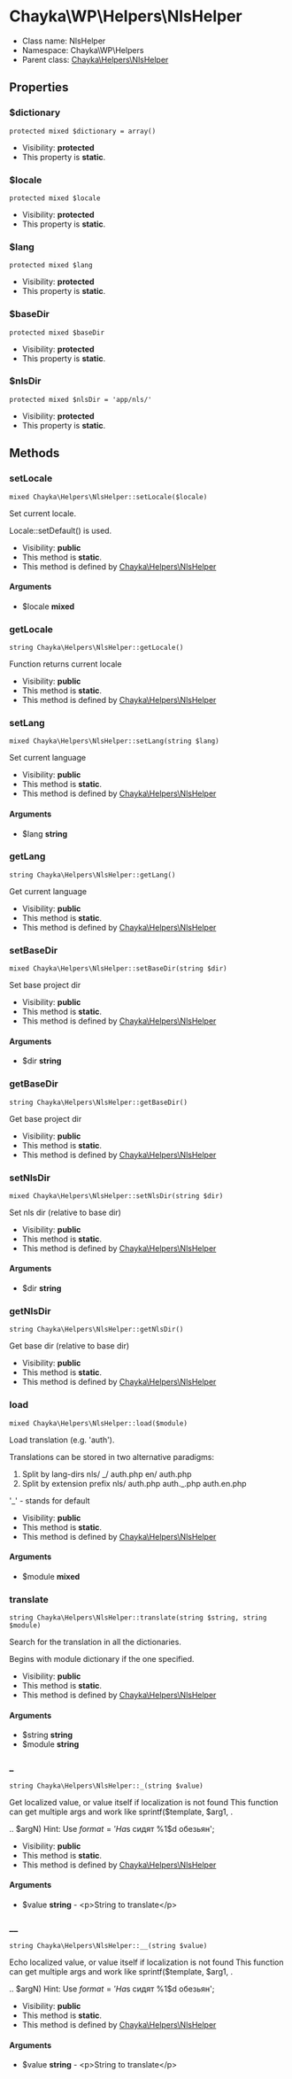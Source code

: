 Chayka\WP\Helpers\NlsHelper
===============






* Class name: NlsHelper
* Namespace: Chayka\WP\Helpers
* Parent class: [Chayka\Helpers\NlsHelper](Chayka-Helpers-NlsHelper.md)





Properties
----------


### $dictionary

    protected mixed $dictionary = array()





* Visibility: **protected**
* This property is **static**.


### $locale

    protected mixed $locale





* Visibility: **protected**
* This property is **static**.


### $lang

    protected mixed $lang





* Visibility: **protected**
* This property is **static**.


### $baseDir

    protected mixed $baseDir





* Visibility: **protected**
* This property is **static**.


### $nlsDir

    protected mixed $nlsDir = 'app/nls/'





* Visibility: **protected**
* This property is **static**.


Methods
-------


### setLocale

    mixed Chayka\Helpers\NlsHelper::setLocale($locale)

Set current locale.

Locale::setDefault() is used.

* Visibility: **public**
* This method is **static**.
* This method is defined by [Chayka\Helpers\NlsHelper](Chayka-Helpers-NlsHelper.md)


#### Arguments
* $locale **mixed**



### getLocale

    string Chayka\Helpers\NlsHelper::getLocale()

Function returns current locale



* Visibility: **public**
* This method is **static**.
* This method is defined by [Chayka\Helpers\NlsHelper](Chayka-Helpers-NlsHelper.md)




### setLang

    mixed Chayka\Helpers\NlsHelper::setLang(string $lang)

Set current language



* Visibility: **public**
* This method is **static**.
* This method is defined by [Chayka\Helpers\NlsHelper](Chayka-Helpers-NlsHelper.md)


#### Arguments
* $lang **string**



### getLang

    string Chayka\Helpers\NlsHelper::getLang()

Get current language



* Visibility: **public**
* This method is **static**.
* This method is defined by [Chayka\Helpers\NlsHelper](Chayka-Helpers-NlsHelper.md)




### setBaseDir

    mixed Chayka\Helpers\NlsHelper::setBaseDir(string $dir)

Set base project dir



* Visibility: **public**
* This method is **static**.
* This method is defined by [Chayka\Helpers\NlsHelper](Chayka-Helpers-NlsHelper.md)


#### Arguments
* $dir **string**



### getBaseDir

    string Chayka\Helpers\NlsHelper::getBaseDir()

Get base project dir



* Visibility: **public**
* This method is **static**.
* This method is defined by [Chayka\Helpers\NlsHelper](Chayka-Helpers-NlsHelper.md)




### setNlsDir

    mixed Chayka\Helpers\NlsHelper::setNlsDir(string $dir)

Set nls dir (relative to base dir)



* Visibility: **public**
* This method is **static**.
* This method is defined by [Chayka\Helpers\NlsHelper](Chayka-Helpers-NlsHelper.md)


#### Arguments
* $dir **string**



### getNlsDir

    string Chayka\Helpers\NlsHelper::getNlsDir()

Get base dir (relative to base dir)



* Visibility: **public**
* This method is **static**.
* This method is defined by [Chayka\Helpers\NlsHelper](Chayka-Helpers-NlsHelper.md)




### load

    mixed Chayka\Helpers\NlsHelper::load($module)

Load translation (e.g. 'auth').

Translations can be stored in two alternative paradigms:
1. Split by lang-dirs
nls/
  _/
    auth.php
  en/
    auth.php
2. Split by extension prefix
nls/
  auth.php
  auth._.php
  auth.en.php

'_' - stands for default

* Visibility: **public**
* This method is **static**.
* This method is defined by [Chayka\Helpers\NlsHelper](Chayka-Helpers-NlsHelper.md)


#### Arguments
* $module **mixed**



### translate

    string Chayka\Helpers\NlsHelper::translate(string $string, string $module)

Search for the translation in all the dictionaries.

Begins with module dictionary if the one specified.

* Visibility: **public**
* This method is **static**.
* This method is defined by [Chayka\Helpers\NlsHelper](Chayka-Helpers-NlsHelper.md)


#### Arguments
* $string **string**
* $module **string**



### _

    string Chayka\Helpers\NlsHelper::_(string $value)

Get localized value, or value itself if localization is not found
This function can get multiple args and work like sprintf($template, $arg1, .

.. $argN)
Hint: Use $format = 'На %2$s сидят %1$d обезьян';

* Visibility: **public**
* This method is **static**.
* This method is defined by [Chayka\Helpers\NlsHelper](Chayka-Helpers-NlsHelper.md)


#### Arguments
* $value **string** - &lt;p&gt;String to translate&lt;/p&gt;



### __

    string Chayka\Helpers\NlsHelper::__(string $value)

Echo localized value, or value itself if localization is not found
This function can get multiple args and work like sprintf($template, $arg1, .

.. $argN)
Hint: Use $format = 'На %2$s сидят %1$d обезьян';

* Visibility: **public**
* This method is **static**.
* This method is defined by [Chayka\Helpers\NlsHelper](Chayka-Helpers-NlsHelper.md)


#### Arguments
* $value **string** - &lt;p&gt;String to translate&lt;/p&gt;


